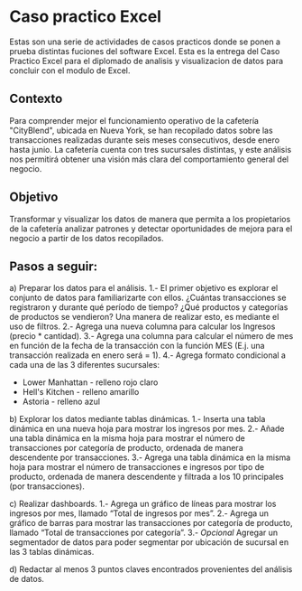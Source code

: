 # Caso practico Excel
Estas son una serie de actividades de casos practicos donde se ponen a prueba distintas fuciones del software Excel.
Esta es la entrega del Caso Practico Excel para el diplomado de analisis y visualizacion de datos para concluir con el modulo de Excel.

## Contexto
Para comprender mejor el funcionamiento operativo de la cafetería "CityBlend", ubicada en Nueva York, se han recopilado datos sobre las transacciones realizadas durante seis meses consecutivos, desde enero hasta junio. La cafetería cuenta con tres sucursales distintas, y este análisis nos permitirá obtener una visión más clara del comportamiento general del negocio.

## Objetivo
Transformar y visualizar los datos de manera que permita a los propietarios de la cafetería analizar patrones y detectar oportunidades de mejora para el negocio a partir de los datos recopilados.

## Pasos a seguir:

a) Preparar los datos para el análisis.
1.- El primer objetivo es explorar el conjunto de datos para familiarizarte con ellos. ¿Cuántas transacciones se registraron y durante qué período de tiempo? ¿Qué productos y categorías de productos se vendieron? Una manera de realizar esto, es mediante el uso de filtros.
2.- Agrega una nueva columna para calcular los Ingresos (precio * cantidad).
3.- Agrega una columna para calcular el número de mes en función de la fecha de la transacción con la función MES (E.j. una transacción realizada en enero será = 1).
4.- Agrega formato condicional a cada una de las 3 diferentes sucursales:
* Lower Manhattan - relleno rojo claro
* Hell's Kitchen - relleno amarillo
* Astoria - relleno azul

b) Explorar los datos mediante tablas dinámicas.
1.- Inserta una tabla dinámica en una nueva hoja para mostrar los ingresos por mes.
2.- Añade una tabla dinámica en la misma hoja para mostrar el número de transacciones por categoría de producto, ordenada de manera descendente por transacciones.
3.- Agrega una tabla dinámica en la misma hoja para mostrar el número de transacciones e ingresos por tipo de producto, ordenada de manera descendente y filtrada a los 10 principales (por transacciones).

c) Realizar dashboards.
1.- Agrega un gráfico de líneas para mostrar los ingresos por mes, llamado “Total de ingresos por mes”.
2.- Agrega un gráfico de barras para mostrar las transacciones por categoría de producto, llamado “Total de transacciones por categoría”.
3.- *Opcional* Agregar un segmentador de datos para poder segmentar por ubicación de sucursal en las 3 tablas dinámicas.

d) Redactar al menos 3 puntos claves encontrados provenientes del análisis de datos.
